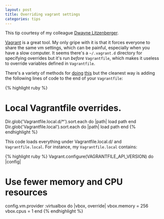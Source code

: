 ```yaml
---
layout: post
title: Overriding vagrant settings
categories: tips
---
```

This tip courtesy of my colleague [Dwayne Litzenberger](https://www.dlitz.net/).

[Vagrant](http://www.vagrantup.com/) is a great tool. My only gripe with it is that it forces everyone to share the same vm settings, which can be painful, especially when you have a slow computer. It seems there's a `~/.vagrant.d` directory for specifying overrides but it's run _before_ `Vagrantfile`, which makes it useless to override variables defined in `Vagrantfile`.

There's a variety of methods for [doing](http://stackoverflow.com/questions/13065576/override-vagrant-configuration-settings-locally-per-dev) [this](https://github.com/reidab/citizenry/blob/master/Vagrantfile) but the cleanest way is adding the following lines of code to the end of your `Vagrantfile`:

{% highlight ruby %}
# Local Vagrantfile overrides.
Dir.glob('Vagrantfile.local.d/*').sort.each do |path|
  load path
end
Dir.glob('Vagrantfile.local').sort.each do |path|
  load path
end
{% endhighlight %}

This code loads everything under Vagrantfile.local.d/ and `Vagrantfile.local`. For instance, my `Vagrantfile.local` contains:

{% highlight ruby %}
Vagrant.configure(VAGRANTFILE_API_VERSION) do |config|

  # Use fewer memory and CPU resources
  config.vm.provider :virtualbox do |vbox, override|
    vbox.memory = 256
    vbox.cpus = 1
  end
{% endhighlight %}
